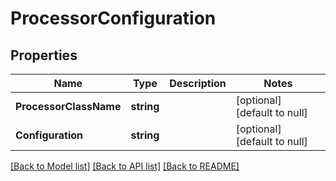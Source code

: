 # ProcessorConfiguration

## Properties
Name | Type | Description | Notes
------------ | ------------- | ------------- | -------------
**ProcessorClassName** | **string** |  | [optional] [default to null]
**Configuration** | **string** |  | [optional] [default to null]

[[Back to Model list]](../README.md#documentation-for-models) [[Back to API list]](../README.md#documentation-for-api-endpoints) [[Back to README]](../README.md)

